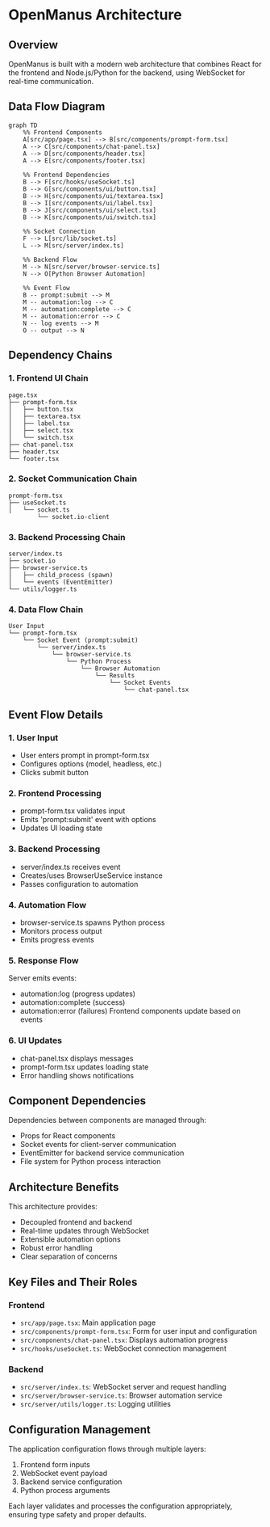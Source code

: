 # OpenManus Architecture

## Overview

OpenManus is built with a modern web architecture that combines React for the frontend and Node.js/Python for the backend, using WebSocket for real-time communication.

## Data Flow Diagram

```mermaid
graph TD
    %% Frontend Components
    A[src/app/page.tsx] --> B[src/components/prompt-form.tsx]
    A --> C[src/components/chat-panel.tsx]
    A --> D[src/components/header.tsx]
    A --> E[src/components/footer.tsx]
    
    %% Frontend Dependencies
    B --> F[src/hooks/useSocket.ts]
    B --> G[src/components/ui/button.tsx]
    B --> H[src/components/ui/textarea.tsx]
    B --> I[src/components/ui/label.tsx]
    B --> J[src/components/ui/select.tsx]
    B --> K[src/components/ui/switch.tsx]
    
    %% Socket Connection
    F --> L[src/lib/socket.ts]
    L --> M[src/server/index.ts]
    
    %% Backend Flow
    M --> N[src/server/browser-service.ts]
    N --> O[Python Browser Automation]
    
    %% Event Flow
    B -- prompt:submit --> M
    M -- automation:log --> C
    M -- automation:complete --> C
    M -- automation:error --> C
    N -- log events --> M
    O -- output --> N
```

## Dependency Chains

### 1. Frontend UI Chain
```
page.tsx
├── prompt-form.tsx
│   ├── button.tsx
│   ├── textarea.tsx
│   ├── label.tsx
│   ├── select.tsx
│   └── switch.tsx
├── chat-panel.tsx
├── header.tsx
└── footer.tsx
```

### 2. Socket Communication Chain
```
prompt-form.tsx
├── useSocket.ts
│   └── socket.ts
        └── socket.io-client
```

### 3. Backend Processing Chain
```
server/index.ts
├── socket.io
├── browser-service.ts
│   ├── child_process (spawn)
│   └── events (EventEmitter)
└── utils/logger.ts
```

### 4. Data Flow Chain
```
User Input
└── prompt-form.tsx
    └── Socket Event (prompt:submit)
        └── server/index.ts
            └── browser-service.ts
                └── Python Process
                    └── Browser Automation
                        └── Results
                            └── Socket Events
                                └── chat-panel.tsx
```

## Event Flow Details

### 1. User Input
- User enters prompt in prompt-form.tsx
- Configures options (model, headless, etc.)
- Clicks submit button

### 2. Frontend Processing
- prompt-form.tsx validates input
- Emits 'prompt:submit' event with options
- Updates UI loading state

### 3. Backend Processing
- server/index.ts receives event
- Creates/uses BrowserUseService instance
- Passes configuration to automation

### 4. Automation Flow
- browser-service.ts spawns Python process
- Monitors process output
- Emits progress events

### 5. Response Flow
Server emits events:
- automation:log (progress updates)
- automation:complete (success)
- automation:error (failures)
Frontend components update based on events

### 6. UI Updates
- chat-panel.tsx displays messages
- prompt-form.tsx updates loading state
- Error handling shows notifications

## Component Dependencies

Dependencies between components are managed through:
- Props for React components
- Socket events for client-server communication
- EventEmitter for backend service communication
- File system for Python process interaction

## Architecture Benefits

This architecture provides:
- Decoupled frontend and backend
- Real-time updates through WebSocket
- Extensible automation options
- Robust error handling
- Clear separation of concerns

## Key Files and Their Roles

### Frontend
- `src/app/page.tsx`: Main application page
- `src/components/prompt-form.tsx`: Form for user input and configuration
- `src/components/chat-panel.tsx`: Displays automation progress
- `src/hooks/useSocket.ts`: WebSocket connection management

### Backend
- `src/server/index.ts`: WebSocket server and request handling
- `src/server/browser-service.ts`: Browser automation service
- `src/server/utils/logger.ts`: Logging utilities

## Configuration Management

The application configuration flows through multiple layers:
1. Frontend form inputs
2. WebSocket event payload
3. Backend service configuration
4. Python process arguments

Each layer validates and processes the configuration appropriately, ensuring type safety and proper defaults.
